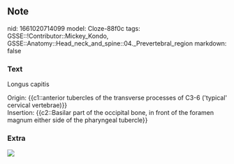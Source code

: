 ## Note
nid: 1661020714099
model: Cloze-88f0c
tags: GSSE::!Contributor::Mickey_Kondo, GSSE::Anatomy::Head_neck_and_spine::04._Prevertebral_region
markdown: false

### Text
Longus capitis
<div>
  Origin: {{c1::anterior tubercles of the transverse processes of
  C3-6 ('typical' cervical vertebrae)}}
</div>
<div>
  Insertion: {{c2::Basilar part of the occipital bone, in front of
  the foramen magnum either side of the pharyngeal tubercle}}
</div>

### Extra
<img src="jxXr7ruSGGpx96Rgpg1GQ_Musculus_longus_capitis_01.png">
